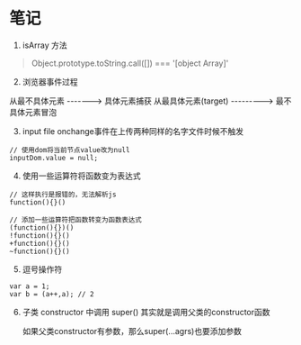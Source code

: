 # 笔记


1. isArray 方法

> Object.prototype.toString.call([]) === '[object Array]'

2. 浏览器事件过程

 从最不具体元素 -------> 具体元素捕获
 从最具体元素(target) ---------> 最不具体元素冒泡

3. input file onchange事件在上传两种同样的名字文件时候不触发

```
// 使用dom将当前节点value改为null
inputDom.value = null;
```

4. 使用一些运算符将函数变为表达式

```
// 这样执行是报错的，无法解析js
function(){}()

// 添加一些运算符把函数转变为函数表达式
(function(){})()
!function(){}()
+function(){}()
~function(){}()
```

5. 逗号操作符

```
var a = 1;
var b = (a++,a); // 2
```

6. 子类 constructor 中调用 super() 其实就是调用父类的constructor函数

	如果父类constructor有参数，那么super(...agrs)也要添加参数
